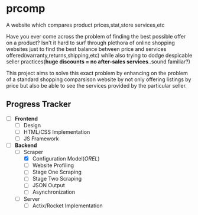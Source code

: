 # prcomp

A website which compares product prices,stat,store services,etc

Have you ever come across the problem of finding the best possible offer on a product?
Isn't it hard to surf through plethora of online shopping websites just to find the best balance between price and services offered(warranty,returns,shipping,etc) while also trying to dodge despicable seller practices(**huge discounts = no after-sales services**..sound familiar?)

This project aims to solve this exact problem by enhancing on the problem of a standard shopping comparsison website by not only offering listings by price but also be able to see the services provided by the particular seller.

## Progress Tracker

- [ ] **Frontend**
    - [ ] Design
    - [ ] HTML/CSS Implementation
    - [ ] JS Framework
- [ ] **Backend**
    - [ ] Scraper
        - [x] Configuration Model(*OREL*)
        - [ ] Website Profiling
        - [ ] Stage One Scraping
        - [ ] Stage Two Scraping
        - [ ] JSON Output
        - [ ] Asynchronization
    - [ ] Server
        - [ ] Actix/Rocket Implementation
